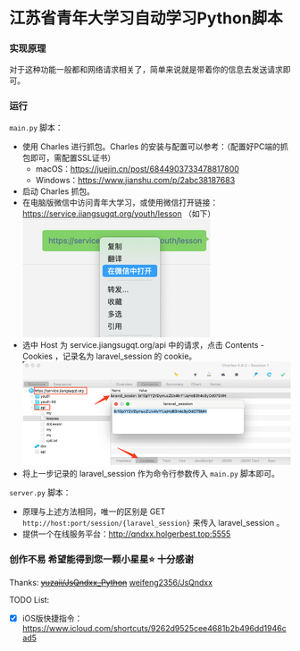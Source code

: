 # 江苏省青年大学习自动学习Python脚本

### 实现原理

对于这种功能一般都和网络请求相关了，简单来说就是带着你的信息去发送请求即可。

### 运行

`main.py` 脚本：

- 使用 Charles 进行抓包。Charles 的安装与配置可以参考：（配置好PC端的抓包即可，需配置SSL证书）
  - macOS：https://juejin.cn/post/6844903733478817800
  - Windows：https://www.jianshu.com/p/2abc38187683
- 启动 Charles 抓包。
- 在电脑版微信中访问青年大学习，或使用微信打开链接：https://service.jiangsugqt.org/youth/lesson （如下）
  ![link](img/Snipaste_2022-03-24_11-09-28.png)
- 选中 Host 为 service.jiangsugqt.org/api 中的请求，点击 Contents - Cookies ，记录名为 laravel_session 的 cookie。
  ![image-20230409224721588](img/image-20230409224721588.png)
- 将上一步记录的 laravel_session 作为命令行参数传入 `main.py` 脚本即可。

`server.py` 脚本：

- 原理与上述方法相同，唯一的区别是 GET `http://host:port/session/{laravel_session}` 来传入 laravel_session 。 
- 提供一个在线服务平台：http://qndxx.holgerbest.top:5555

### 创作不易 希望能得到您一颗小星星⭐️ 十分感谢

Thanks:  [~~yuzaii/JsQndxx_Python~~](https://github.com/yuzaii/JsQndxx_Python) [weifeng2356/JsQndxx](https://github.com/weifeng2356/JsQndxx)

TODO List:

- [x] iOS版快捷指令：https://www.icloud.com/shortcuts/9262d9525cee4681b2b496dd1946cad5
